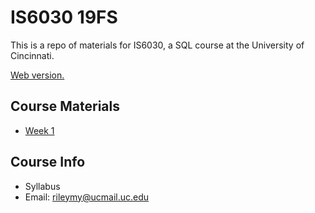 # IS6030 19FS
This is a repo of materials for IS6030, a SQL course at the University of Cincinnati.

[Web version.](https://mrrisley.github.io/sql-uc-fall2019/)

## Course Materials

+ [Week 1](week-1)

## Course Info

+ Syllabus
+ Email: rileymy@ucmail.uc.edu











